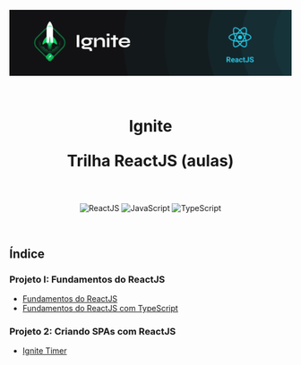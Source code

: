 <p align="center">
  <img src=".github/capa-ignite-reactjs.png" alt="Ignite ReactJS">
</p>

<br>

<h1 align="center">
  Ignite

  <br>

  Trilha ReactJS (aulas)
</h1>

<br>

<p align="center">
  <img src="https://img.shields.io/badge/React-20232A?style=for-the-badge&logo=react&logoColor=61DAFB" alt="ReactJS">
  <img src="https://img.shields.io/badge/JavaScript-323330?style=for-the-badge&logo=javascript&logoColor=F7DF1E" alt="JavaScript">
  <img src="https://img.shields.io/badge/TypeScript-007ACC?style=for-the-badge&logo=typescript&logoColor=white" alt="TypeScript">
</p>

<br>

## Índice

### Projeto I: Fundamentos do ReactJS
 - [Fundamentos do ReactJS](01-fundamentos-reactjs/)
 - [Fundamentos do ReactJS com TypeScript](01-fundamentos-reactjs-ts/)

### Projeto 2: Criando SPAs com ReactJS
 - [Ignite Timer](02-ignite-timer/)
